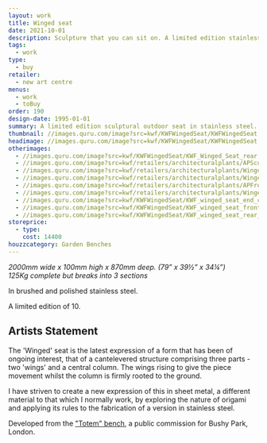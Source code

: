 ```yaml
---
layout: work
title: Winged seat
date: 2021-10-01
description: Sculpture that you can sit on. A limited edition stainless steel bench developed from an earlier commission in Bushy Park, London.
tags:
  - work
type:
  - buy
retailer:
  - new art centre
menus:
  - work
  - toBuy
order: 190
design-date: 1995-01-01
summary: A limited edition sculptural outdoor seat in stainless steel.
thumbnail: //images.quru.com/image?src=kwf/KWFWingedSeat/KWFWingedSeat.jpg&right=0.775&left=0.23125&bottom=0.88263&top=0.06573&width=175&height=175
headimage: //images.quru.com/image?src=kwf/KWFWingedSeat/KWFWingedSeat.jpg
otherimages:
  - //images.quru.com/image?src=kwf/KWFWingedSeat/KWF_Winged_Seat_rear.JPG&width=175&height=175&right=0.83125&left=0.19063&top=0.03756
  - //images.quru.com/image?src=kwf/retailers/architecturalplants/APScultpureGarden.jpg
  - //images.quru.com/image?src=kwf/retailers/architecturalplants/WingedSeatAtAPWide.jpg
  - //images.quru.com/image?src=kwf/retailers/architecturalplants/WingedSeatAtAPUnderTree.jpg
  - //images.quru.com/image?src=kwf/retailers/architecturalplants/APFrontGarden.jpg
  - //images.quru.com/image?src=kwf/retailers/architecturalplants/WingedSeatAtAPtall.jpg
  - //images.quru.com/image?src=kwf/KWFWingedSeat/KWF_winged_seat_end_cut.jpg
  - //images.quru.com/image?src=kwf/KWFWingedSeat/KWF_winged_seat_front_cut.jpg
  - //images.quru.com/image?src=kwf/KWFWingedSeat/KWF_winged_seat_rear_cut.jpg
storeprice: 
  - type: 
    cost: 14400
houzzcategory: Garden Benches
---
```

_2000mm wide x 100mm high x 870mm deep. (79&rdquo; x 39&frac12;&rdquo; x 34&frac14;&rdquo;)_  
_125Kg complete but breaks into 3 sections_

In brushed and polished stainless steel.

A limited edition of 10.

## Artists Statement

The 'Winged' seat is the latest expression of a form that has been of ongoing interest, that of a cantelevered structure comprising three parts - two 'wings' and a central column. The wings rising to give the piece movement whilst the column is firmly rooted to the ground.

I have striven to create a new expression of this in sheet metal, a different material to that which I normally work, by exploring the nature of origami and applying its rules to the fabrication of a version in stainless steel.

Developed from the ["Totem" bench](/furniture/TotemBench.html "Totem Bench"), a public commission for Bushy Park, London.  
  
